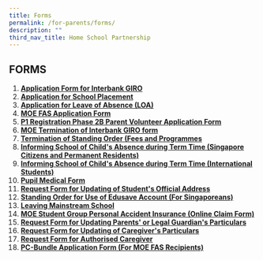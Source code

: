 ```yaml
---
title: Forms
permalink: /for-parents/forms/
description: ""
third_nav_title: Home School Partnership
---
```

## FORMS

1. **[Application Form for Interbank GIRO](/files/Application%20form%20for%20Interbank%20Giro.pdf)**
2. **[Application for School Placement](/files/Application%20for%20School%20Placement.pdf)**
3. **[Application for Leave of Absence (LOA)](https://form.gov.sg/60d2be21dfd78e00127ccc5c)**
4. **[MOE FAS Application Form](/files/GGAS_Application%20Form.pdf)**
5. **[P1 Registration Phase 2B Parent Volunteer Application Form](/files/Application%20as%20Parent%20Volunteer%20for%20P1%20Phase%202B%20Registration.pdf)**
6.  **[MOE Termination of Interbank GIRO form](/files/Termination%20of%20Giro%20form.pdf)**
7.  **[Termination of Standing Order (Fees and Programmes](/files/Termination%20of%20Edusave%20Standing%20Order%20(fees%20and%20programmes).pdf)**
8.  **[Informing School of Child's Absence during Term Time (Singapore Citizens and Permanent Residents)](/files/Informing%20Sch%20of%20Child%20Absence%20during%20Term%20Time%20SCs%20and%20PRs.pdf)**
9.  **[Informing School of Child's Absence during Term Time (International Students)](/files/Informing%20Sch%20of%20Child%20Absence%20during%20Term%20Time%20International%20Students.pdf)**
10.  **[Pupil Medical Form](/files/Pupil%20Medical%20Record.pdf)**
11.  **[Request Form for Updating of Student's Official Address](/files/Form%20C%20(Address%20Updates).pdf)**
12.  **[Standing Order for Use of Edusave Account (For Singaporeans)](/files/Standing%20Order%20for%20use%20of%20Edusave%20ac(for%20Singaporeans).pdf)**
13.  **[Leaving Mainstream School](/files/Mainstream%20School%20Leaver%20form.pdf)**
14.  **[MOE Student Group Personal Accident Insurance (Online Claim Form)](/files/GPA%20Product%20Fact%20Sheet%202022.pdf)**
15.  **[Request Form for Updating Parents' or Legal Guardian's Particulars](/files/Request%20form%20for%20Updating%20Parents'%20or%20Legal%20Guardian's%20Particulars%20(Form%20A).pdf)**
16.  **[Request Form for Updating of Caregiver's Particulars](/files/Request%20form%20for%20Updating%20of%20Caregiver's%20Particulars%20(Form%20B2).pdf)**
17.  **[Request Form for Authorised Caregiver](/files/Request%20form%20for%20Authorised%20Caregiver%20(Form%20B1).pdf)**
18.  **[PC-Bundle Application Form (For MOE FAS Recipients)](/files/PC%20Bundle%20App%20form%20%20(For%20MOE%20FAS%20Recipients).pdf)**